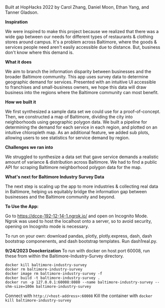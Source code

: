 Built at HopHacks 2022 by Carol Zhang, Daniel Moon, Ethan Yang, and Tanner Gladson.

**Inspiration**

We were inspired to make this project because we realized that there was a wide gap between our needs for different types of restaurants & clothing stores around campus. It's a problem across Baltimore, where the goods & services people need aren't easily accessible due to distance. But, business don't know where this demand is.

**What it does**

We aim to branch the information disparity between businesses and the broader Baltimore community. This app uses survey data to determine geographic demand for services. Presented with an intuitive UI accessible to franchises and small-business owners, we hope this data will draw business into the regions where the Baltimore community can most benefit.

**How we built it**

We first synthesized a sample data set we could use for a proof-of-concept. Then, we constructed a map of Baltimore, dividing the city into neighborhoods using geographic polygon data. We built a pipeline for determining the demand for each service in each region, and plotted on an intuitive chloropleth map. As an additional feature, we added sub plots, allowing users to see statistics for service demand by region.

**Challenges we ran into**

We struggled to synthesize a data set that gave service demands a realistic amount of variance & distribution across Baltimore. We had to find a public API for scraping Baltimore neighborhood polygon data for the map.

**What's next for Baltimore Industry Survey Data**

The next step is scaling up the app to more industries & collecting real data in Baltimore, helping us equitably bridge the information gap between businesses and the Baltimore community and beyond.

**To Use the App:**

Go to https://dcce-192-12-14-1.ngrok.io/ and open on Incognito Mode. Ngrok was used to host the localhost onto a server, so to avoid security, opening on Incognito mode is necessary.

To run on your own: download pandas, plotly, plotly.express, dash, dash bootstrap componenents, and dash bootstrap templates. Run dash1real.py.


**9/24/2023 Doockerization**
To run with docker on host port 60008, run these from within the Baltimore-Industry-Survey directory.

```
docker kill baltimore-industry-survey
docker rm baltimore-industry-survey
docker image rm baltimore-industry-survey -f
docker build -t baltimore-industry-survey .
docker run -p 127.0.0.1:60008:8080 --name baltimore-industry-survey --shm-size=100m baltimore-industry-survey
```

Connect with `http://<host-address>:60008`
Kill the container with `docker kill baltimore-industry-survey`